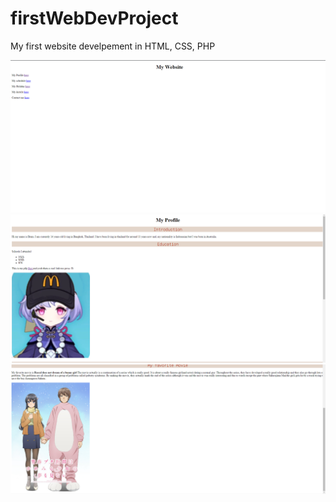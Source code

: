 # firstWebDevProject
My first website develpement in HTML, CSS, PHP

![screenshot1](asaaa)
![screenshot2](QSA)
![screenshot3](ASAAAA)

